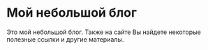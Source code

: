 # Мой небольшой блог

Это мой небольшой блог. Также на сайте Вы найдете некоторые полезные ссылки и другие материалы.
